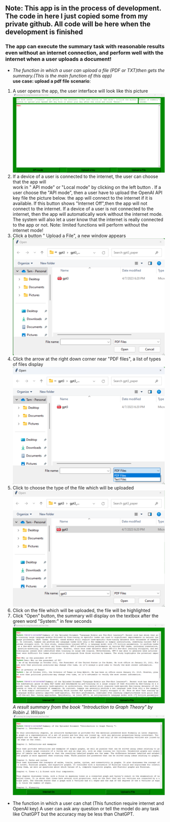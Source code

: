 ﻿## Note: This app is in the process of development. The code in here I just copied some from my private github. All code will be here when the development is finished
### The app can execute the summary task with reasonable results even without an internet connection, and perform  well with the internet when a user uploads a document!  
- *The function in which  a user can upload a file (PDF or TXT)then gets the summary.(This is the main function of this app)*  
**use case: upload a pdf file** 
**scenario**: 
1. A user opens the app, the user interface will look like this picture 
![](https://github.com/tamdoancong/application/blob/main/Picture/v1.2/chat_API_empty.png) 
2. If a device of a user is connected to the internet, the user can choose that the app will   
 work in " API mode" or "Local mode" by clicking on the left button . If a user choose the "API mode", then a user have to upload 
the OpenAI API key file the picture below.
the app will connect to the internet if it is available. If  this button shows "Internet Off",then 
the app will not connect to the internet. If a device of a user is not connected to the internet, then the app 
will automatically work without the internet mode. The system will also let a user know that the internet is 
really connected to the app or not. Note: limited functions will perform without the internet mode!
3. Click a button " Upload a File", a new window appears
![](https://github.com/tamdoancong/application/blob/main/Picture/uploadfile_snapshot.png)
4. Click the arrow at the right down corner near "PDF files", a list of types of files display
![](https://github.com/tamdoancong/application/blob/main/Picture/arrow_snapshot.png)
5. Click to choose the type of the file which will be uploaded
![](https://github.com/tamdoancong/application/blob/main/Picture/click_a_file.png)
6. Click on the file which will be uploaded, the file will be highlighted
7. Click "Open" button, the summary will display on the textbox  after the green word "System:" in few seconds  
   ![](https://github.com/tamdoancong/application/blob/main/Picture/chat_on_off.png)
_A result summary from the book "Introduction to Graph Theory" by Robin J. Wilson_
![](https://github.com/tamdoancong/application/blob/main/Picture/on_off_wilson.png)
- The function in which a user can chat (This function require internet and OpenAI key)
A user can ask any question or tell the model do any task like ChatGPT but the accuracy 
may be less than ChatGPT. 
